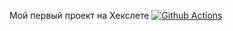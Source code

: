 Мой первый проект на Хекслете
[![Github Actions](https://github.com/ShadeeeeeK/frontend-project-lvl1/workflows/linter/badge.svg)](https://github.com/ShadeeeeeK/frontend-project-lvl1/actions)

